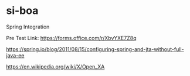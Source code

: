 # si-boa
Spring Integration

Pre Test Link:  https://forms.office.com/r/XbvYXE7Z8q

https://spring.io/blog/2011/08/15/configuring-spring-and-jta-without-full-java-ee

https://en.wikipedia.org/wiki/X/Open_XA
